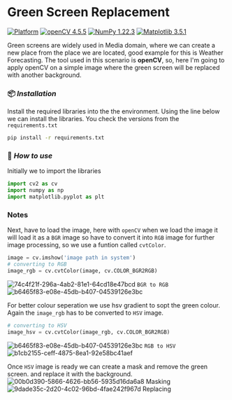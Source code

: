 
# Green Screen Replacement

[![Platform](https://img.shields.io/badge/Platform-Windows-yellow.svg?longCache=true&style=flat-square)](https://www.microsoft.com/de-de/windows/windows-11-45434254328)
[![openCV 4.5.5](https://img.shields.io/badge/openCV-4.5.5-red.svg?longCache=true&style=flat-square)](https://docs.opencv.org/4.5.5/d4/db1/tutorial_documentation.html)
[![NumPy 1.22.3](https://img.shields.io/badge/NumPy-1.22.3-green.svg?longCache=true&style=flat-square)](https://numpy.org/doc/stable/)
[![Matplotlib 3.5.1](https://img.shields.io/badge/Matplotlib-3.5.1-blue.svg?longCache=true&style=flat-square)](https://matplotlib.org/stable/)

Green screens are widely used in Media domain, where we can create a new place from the place we are located, good example for this is Weather Forecasting.
The tool used in this scenario is **openCV**, so, here I'm going to apply openCV on a simple image where the green screen will be replaced with another background.

### 📦 *Installation*

Install the required libraries into the the environment. Using the line below we can install the libraries.
You check the versions from the `requirements.txt`


```bash
pip install -r requirements.txt
```
### 🚀 *How to use*

Initially we to import the libraries
```python
import cv2 as cv
import numpy as np
import matplotlib.pyplot as plt
```
### Notes

Next, have to load the image, here with `openCV` when we load the image it will load it as a `BGR` image so have to convert it into `RGB` image for further image processing, so we use a funtion called `cvtColor`. 
```python
image = cv.imshow('image path in system')
# converting to RGB
image_rgb = cv.cvtColor(image, cv.COLOR_BGR2RGB)
```
![74c4f21f-296a-4ab2-81e1-64cd18e47bcd](https://user-images.githubusercontent.com/71933145/164051020-d32c7b33-75dc-4bf0-9a37-d7ce28c1b51a.png)
   `BGR to RGB`
![b6465f83-e08e-45db-b407-04539126e3bc](https://user-images.githubusercontent.com/71933145/164051095-ee61e70c-9088-4670-91d7-be24dc1c8828.png)


For better colour seperation we use hsv gradient to sopt the green colour. Again the `image_rgb` has to be converted to `HSV` image.
```python
# converting to HSV
image_hsv = cv.cvtColor(image_rgb, cv.COLOR_BGR2RGB)
```
![b6465f83-e08e-45db-b407-04539126e3bc](https://user-images.githubusercontent.com/71933145/164051095-ee61e70c-9088-4670-91d7-be24dc1c8828.png)
 `RGB to HSV`
![b1cb2155-ceff-4875-8ea1-92e58bc41aef](https://user-images.githubusercontent.com/71933145/164051234-aff8ced2-273a-464b-a50b-3c77e4df0d53.png)

Once `HSV` image is ready we can create a mask and remove the green screen. and replace it with the background.
![00b0d390-5866-4626-bb56-5935d16da6a8](https://user-images.githubusercontent.com/71933145/164052473-5802279c-dd98-4aac-8c2a-d37e2aac0a39.png) Masking 
![9dade35c-2d20-4c02-96bd-4fae242f967d](https://user-images.githubusercontent.com/71933145/164052615-cd8a6882-9395-4871-ba2a-7cab2f8f970c.png) Replacing
